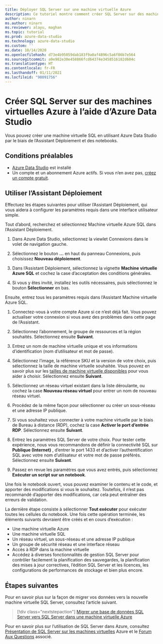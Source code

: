 ```yaml
---
title: Déployer SQL Server sur une machine virtuelle Azure
description: Ce tutoriel montre comment créer SQL Server sur des machines virtuelles Azure.
author: ninarn
ms.author: ninarn
ms.reviewer: alayu, maghan
ms.topic: tutorial
ms.prod: azure-data-studio
ms.technology: azure-data-studio
ms.custom: ''
ms.date: 10/14/2020
ms.openlocfilehash: d73e4b95059dab183f9a0af4896c5a6f86b7e564
ms.sourcegitcommit: a9e982e30e458866fcd64374e3458516182d604c
ms.translationtype: HT
ms.contentlocale: fr-FR
ms.lasthandoff: 01/11/2021
ms.locfileid: "98091756"
---
```

# <a name="create-sql-server-on-azure-virtual-machines-using-azure-data-studio"></a>Créer SQL Server sur des machines virtuelles Azure à l’aide d’Azure Data Studio

Vous pouvez créer une machine virtuelle SQL en utilisant Azure Data Studio par le biais de l’Assistant Déploiement et des notebooks.

## <a name="pre-requisites"></a>Conditions préalables

- [Azure Data Studio](download-azure-data-studio.md) est installé
- Un compte et un abonnement Azure actifs. Si vous n’en avez pas, [créez un compte gratuit](https://azure.microsoft.com/free/).

## <a name="use-the-deployment-wizard"></a>Utiliser l’Assistant Déploiement

Effectuez les étapes suivantes pour utiliser l’Assistant Déploiement, qui vous aidera à configurer les paramètres requis dans une interface utilisateur simple.

Tout d’abord, recherchez et sélectionnez Machine virtuelle Azure SQL dans l’Assistant Déploiement.

1. Dans Azure Data Studio, sélectionnez la viewlet Connexions dans le volet de navigation gauche.

2. Sélectionnez le bouton **...** en haut du panneau Connexions, puis choisissez **Nouveau déploiement**.

3. Dans l’Assistant Déploiement, sélectionnez la vignette **Machine virtuelle Azure SQL** et cochez la case d’acceptation des conditions générales.

4. Si vous y êtes invité, installez les outils nécessaires, puis sélectionnez le bouton **Sélectionner** en bas.

Ensuite, entrez tous les paramètres requis dans l’Assistant Machine virtuelle Azure SQL.

1. Connectez-vous à votre compte Azure si ce n’est déjà fait. Vous pouvez actualiser votre connexion si vous avez des problèmes dans cette page de l’Assistant.

2. Sélectionnez l’abonnement, le groupe de ressources et la région souhaités. Sélectionnez ensuite **Suivant**.

3. Entrez un nom de machine virtuelle unique et vos informations d’identification (nom d’utilisateur et mot de passe).

4. Sélectionnez l’image, la référence SKU et la version de votre choix, puis sélectionnez la taille de machine virtuelle souhaitée. Vous pouvez en savoir plus sur les [tailles de machine virtuelle disponibles](/azure/virtual-machines/sizes) pour vous aider à choisir. Sélectionnez ensuite **Suivant**.

5. Sélectionnez un réseau virtuel existant dans la liste déroulante, ou cochez la case **Nouveau réseau virtuel** pour entrer un nom de nouveau réseau virtuel.

6. Procédez de la même façon pour sélectionner ou créer un sous-réseau et une adresse IP publique.

7. Si vous souhaitez vous connecter à votre machine virtuelle par le biais de Bureau à distance (RDP), cochez la case **Activer le port d’entrée RDP**. Sélectionnez ensuite **Suivant**.

8. Entrez les paramètres SQL Server de votre choix. Pour tester cette expérience, nous vous recommandons de définir la connectivité SQL sur **Publique (Internet)** , d’entrer le port 1433 et d’activer l’authentification SQL avec votre nom d’utilisateur et votre mot de passe préférés. Sélectionnez ensuite **Suivant**.

9. Passez en revue les paramètres que vous avez entrés, puis sélectionnez **Exécuter un script sur un notebook**.

Une fois le notebook ouvert, vous pouvez examiner le contenu et le code, et apporter des modifications si vous le souhaitez. Toutefois, il n’est pas recommandé d’apporter des modifications, car cela peut entraîner des erreurs de validation.

La dernière étape consiste à sélectionner **Tout exécuter** pour exécuter toutes les cellules du notebook. Une fois cette opération terminée, les éléments suivants devraient être créés et en cours d’exécution :

- Une machine virtuelle Azure
- Une machine virtuelle SQL
- Un réseau virtuel, un sous-réseau et une adresse IP publique
- Un groupe de sécurité réseau et une interface réseau
- Accès à RDP dans la machine virtuelle
- Accédez à diverses fonctionnalités de gestion SQL Server pour contrôler facilement la planification des sauvegardes, la planification des mises à jour correctives, l’édition SQL Server et les licences, les configurations de performances de stockage et bien plus encore.

## <a name="next-steps"></a>Étapes suivantes

Pour en savoir plus sur la façon de migrer vos données vers la nouvelle machine virtuelle SQL Server, consultez l’article suivant.

> [!div class="nextstepaction"]
> [Migrer une base de données SQL Server vers SQL Server dans une machine virtuelle Azure](/azure/azure-sql/virtual-machines/windows/migrate-to-vm-from-sql-server)

Pour en savoir plus sur l’utilisation de SQL Server dans Azure, consultez [Présentation de SQL Server sur les machines virtuelles](/azure/azure-sql/virtual-machines/windows/sql-server-on-azure-vm-iaas-what-is-overview) Azure et le [Forum Aux Questions](/azure/azure-sql/virtual-machines/windows/frequently-asked-questions-faq) associé.
